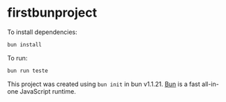 # firstbunproject

To install dependencies:

```bash
bun install
```

To run:

```bash
bun run teste
```

This project was created using `bun init` in bun v1.1.21. [Bun](https://bun.sh) is a fast all-in-one JavaScript runtime.
